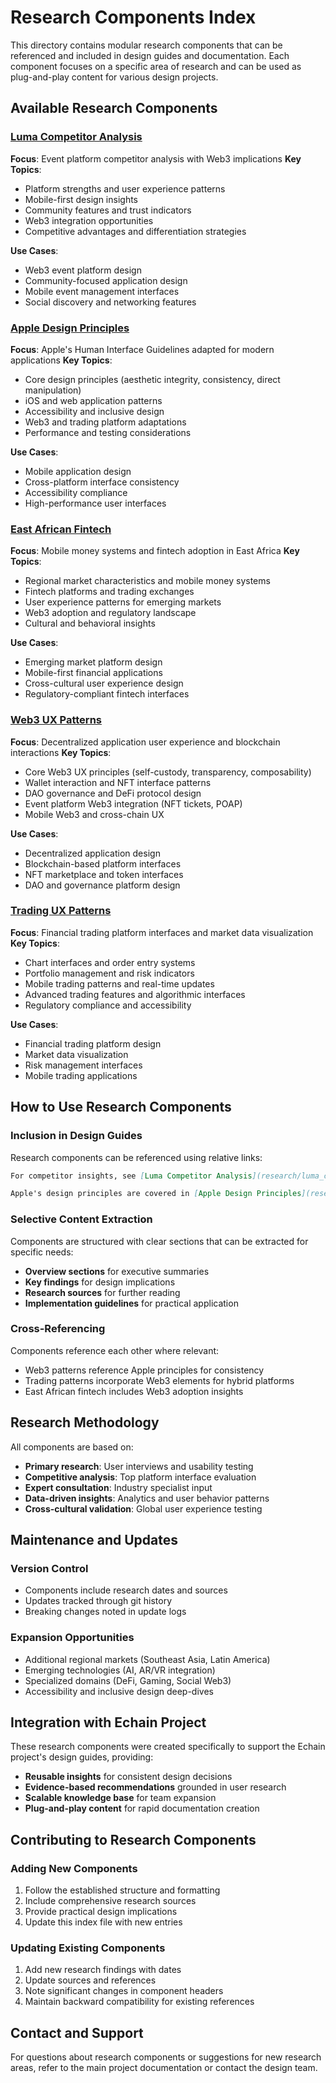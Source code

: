 # Research Components Index

This directory contains modular research components that can be referenced and included in design guides and documentation. Each component focuses on a specific area of research and can be used as plug-and-play content for various design projects.

## Available Research Components

### [Luma Competitor Analysis](luma_competitor_analysis.md)
**Focus**: Event platform competitor analysis with Web3 implications
**Key Topics**:
- Platform strengths and user experience patterns
- Mobile-first design insights
- Community features and trust indicators
- Web3 integration opportunities
- Competitive advantages and differentiation strategies

**Use Cases**:
- Web3 event platform design
- Community-focused application design
- Mobile event management interfaces
- Social discovery and networking features

### [Apple Design Principles](apple_design_principles.md)
**Focus**: Apple's Human Interface Guidelines adapted for modern applications
**Key Topics**:
- Core design principles (aesthetic integrity, consistency, direct manipulation)
- iOS and web application patterns
- Accessibility and inclusive design
- Web3 and trading platform adaptations
- Performance and testing considerations

**Use Cases**:
- Mobile application design
- Cross-platform interface consistency
- Accessibility compliance
- High-performance user interfaces

### [East African Fintech](east_african_fintech.md)
**Focus**: Mobile money systems and fintech adoption in East Africa
**Key Topics**:
- Regional market characteristics and mobile money systems
- Fintech platforms and trading exchanges
- User experience patterns for emerging markets
- Web3 adoption and regulatory landscape
- Cultural and behavioral insights

**Use Cases**:
- Emerging market platform design
- Mobile-first financial applications
- Cross-cultural user experience design
- Regulatory-compliant fintech interfaces

### [Web3 UX Patterns](web3_ux_patterns.md)
**Focus**: Decentralized application user experience and blockchain interactions
**Key Topics**:
- Core Web3 UX principles (self-custody, transparency, composability)
- Wallet interaction and NFT interface patterns
- DAO governance and DeFi protocol design
- Event platform Web3 integration (NFT tickets, POAP)
- Mobile Web3 and cross-chain UX

**Use Cases**:
- Decentralized application design
- Blockchain-based platform interfaces
- NFT marketplace and token interfaces
- DAO and governance platform design

### [Trading UX Patterns](trading_ux_patterns.md)
**Focus**: Financial trading platform interfaces and market data visualization
**Key Topics**:
- Chart interfaces and order entry systems
- Portfolio management and risk indicators
- Mobile trading patterns and real-time updates
- Advanced trading features and algorithmic interfaces
- Regulatory compliance and accessibility

**Use Cases**:
- Financial trading platform design
- Market data visualization
- Risk management interfaces
- Mobile trading applications

## How to Use Research Components

### Inclusion in Design Guides
Research components can be referenced using relative links:
```markdown
For competitor insights, see [Luma Competitor Analysis](research/luma_competitor_analysis.md).

Apple's design principles are covered in [Apple Design Principles](research/apple_design_principles.md).
```

### Selective Content Extraction
Components are structured with clear sections that can be extracted for specific needs:
- **Overview sections** for executive summaries
- **Key findings** for design implications
- **Research sources** for further reading
- **Implementation guidelines** for practical application

### Cross-Referencing
Components reference each other where relevant:
- Web3 patterns reference Apple principles for consistency
- Trading patterns incorporate Web3 elements for hybrid platforms
- East African fintech includes Web3 adoption insights

## Research Methodology

All components are based on:
- **Primary research**: User interviews and usability testing
- **Competitive analysis**: Top platform interface evaluation
- **Expert consultation**: Industry specialist input
- **Data-driven insights**: Analytics and user behavior patterns
- **Cross-cultural validation**: Global user experience testing

## Maintenance and Updates

### Version Control
- Components include research dates and sources
- Updates tracked through git history
- Breaking changes noted in update logs

### Expansion Opportunities
- Additional regional markets (Southeast Asia, Latin America)
- Emerging technologies (AI, AR/VR integration)
- Specialized domains (DeFi, Gaming, Social Web3)
- Accessibility and inclusive design deep-dives

## Integration with Echain Project

These research components were created specifically to support the Echain project's design guides, providing:
- **Reusable insights** for consistent design decisions
- **Evidence-based recommendations** grounded in user research
- **Scalable knowledge base** for team expansion
- **Plug-and-play content** for rapid documentation creation

## Contributing to Research Components

### Adding New Components
1. Follow the established structure and formatting
2. Include comprehensive research sources
3. Provide practical design implications
4. Update this index file with new entries

### Updating Existing Components
1. Add new research findings with dates
2. Update sources and references
3. Note significant changes in component headers
4. Maintain backward compatibility for existing references

## Contact and Support

For questions about research components or suggestions for new research areas, refer to the main project documentation or contact the design team.